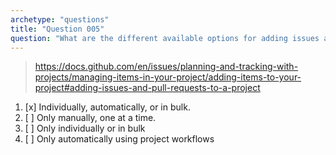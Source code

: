 ```yaml
---
archetype: "questions"
title: "Question 005"
question: "What are the different available options for adding issues and pull requests to a GitHub Project board?"
---
```



> https://docs.github.com/en/issues/planning-and-tracking-with-projects/managing-items-in-your-project/adding-items-to-your-project#adding-issues-and-pull-requests-to-a-project
1. [x] Individually, automatically, or in bulk.
1. [ ] Only manually, one at a time.
1. [ ] Only individually or in bulk
1. [ ] Only automatically using project workflows

